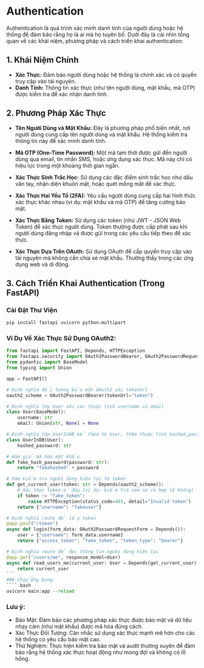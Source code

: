 # Authentication

Authentication là quá trình xác minh danh tính của người dùng hoặc hệ thống để đảm bảo rằng họ là ai mà họ tuyên bố. Dưới đây là cái nhìn tổng quan về các khái niệm, phương pháp và cách triển khai authentication:

## 1. Khái Niệm Chính

- **Xác Thực:** Đảm bảo người dùng hoặc hệ thống là chính xác và có quyền truy cập vào tài nguyên.
- **Danh Tính:** Thông tin xác thực (như tên người dùng, mật khẩu, mã OTP) được kiểm tra để xác nhận danh tính.

## 2. Phương Pháp Xác Thực

- **Tên Người Dùng và Mật Khẩu:** Đây là phương pháp phổ biến nhất, nơi người dùng cung cấp tên người dùng và mật khẩu. Hệ thống kiểm tra thông tin này để xác minh danh tính.

- **Mã OTP (One-Time Password):** Một mã tạm thời được gửi đến người dùng qua email, tin nhắn SMS, hoặc ứng dụng xác thực. Mã này chỉ có hiệu lực trong một khoảng thời gian ngắn.

- **Xác Thực Sinh Trắc Học:** Sử dụng các đặc điểm sinh trắc học như dấu vân tay, nhận diện khuôn mặt, hoặc quét mống mắt để xác thực.

- **Xác Thực Hai Yếu Tố (2FA):** Yêu cầu người dùng cung cấp hai hình thức xác thực khác nhau (ví dụ: mật khẩu và mã OTP) để tăng cường bảo mật.

- **Xác Thực Bằng Token:** Sử dụng các token (như JWT - JSON Web Token) để xác thực người dùng. Token thường được cấp phát sau khi người dùng đăng nhập và được gửi trong các yêu cầu tiếp theo để xác thực.

- **Xác Thực Dựa Trên OAuth:** Sử dụng OAuth để cấp quyền truy cập vào tài nguyên mà không cần chia sẻ mật khẩu. Thường thấy trong các ứng dụng web và di động.

## 3. Cách Triển Khai Authentication (Trong FastAPI)

### Cài Đặt Thư Viện

```bash
pip install fastapi uvicorn python-multipart
```
### Ví Dụ Về Xác Thực Sử Dụng OAuth2:
```` python
from fastapi import FastAPI, Depends, HTTPException
from fastapi.security import OAuth2PasswordBearer, OAuth2PasswordRequestForm
from pydantic import BaseModel
from typing import Union

app = FastAPI()

# Định nghĩa đối tượng bảo mật OAuth2 với tokenUrl
oauth2_scheme = OAuth2PasswordBearer(tokenUrl="token")

# Định nghĩa lớp User với các thuộc tính username và email
class User(BaseModel):
    username: str
    email: Union[str, None] = None

# Định nghĩa lớp UserInDB kế thừa từ User, thêm thuộc tính hashed_password
class UserInDB(User):
    hashed_password: str

# Hàm giả mã hóa mật khẩu
def fake_hash_password(password: str):
    return "fakehashed" + password

# Hàm kiểm tra người dùng hiện tại từ token
def get_current_user(token: str = Depends(oauth2_scheme)):
    # Xác thực token ở đây (ví dụ: kiểm tra xem nó có hợp lệ không)
    if token != "fake_token":
        raise HTTPException(status_code=401, detail="Invalid token")
    return {"username": "fakeuser"}

# Định nghĩa route để lấy token
@app.post("/token")
async def login(form_data: OAuth2PasswordRequestForm = Depends()):
    user = {"username": form_data.username}
    return {"access_token": "fake_token", "token_type": "bearer"}

# Định nghĩa route để đọc thông tin người dùng hiện tại
@app.get("/users/me", response_model=User)
async def read_users_me(current_user: User = Depends(get_current_user)):
    return current_user
```
### Chạy Ứng Dụng:
```` bash
uvicorn main:app --reload
````
### Lưu ý:
- Bảo Mật: Đảm bảo các phương pháp xác thực được bảo mật và dữ liệu nhạy cảm (như mật khẩu) được mã hóa đúng cách.
- Xác Thực Đối Tượng: Cân nhắc sử dụng xác thực mạnh mẽ hơn cho các hệ thống có yêu cầu bảo mật cao.
- Thử Nghiệm: Thực hiện kiểm tra bảo mật và audit thường xuyên để đảm bảo rằng hệ thống xác thực hoạt động như mong đợi và không có lỗ hổng.